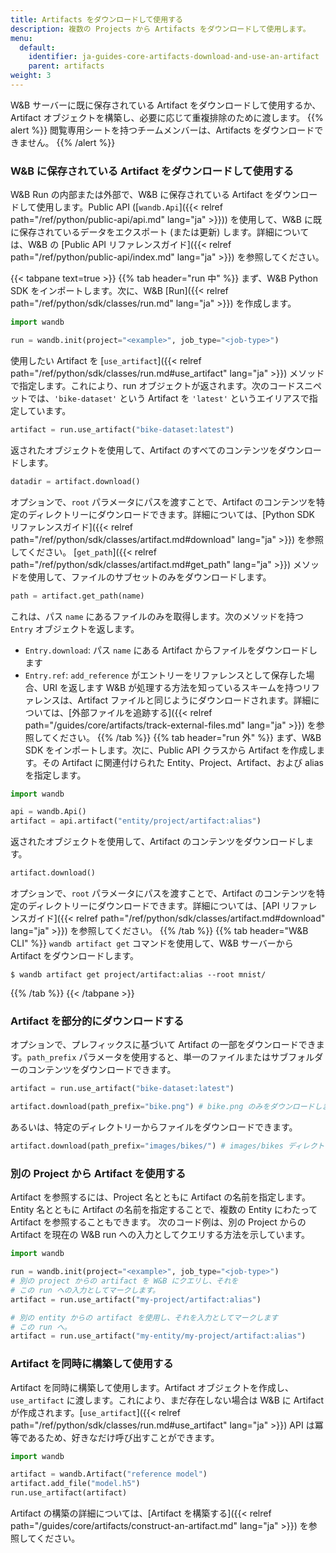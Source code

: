 ```yaml
---
title: Artifacts をダウンロードして使用する
description: 複数の Projects から Artifacts をダウンロードして使用します。
menu:
  default:
    identifier: ja-guides-core-artifacts-download-and-use-an-artifact
    parent: artifacts
weight: 3
---
```


W&B サーバーに既に保存されている Artifact をダウンロードして使用するか、Artifact オブジェクトを構築し、必要に応じて重複排除のために渡します。
{{% alert %}}
閲覧専用シートを持つチームメンバーは、Artifacts をダウンロードできません。
{{% /alert %}}

### W&B に保存されている Artifact をダウンロードして使用する
W&B Run の内部または外部で、W&B に保存されている Artifact をダウンロードして使用します。Public API ([`wandb.Api`]({{< relref path="/ref/python/public-api/api.md" lang="ja" >}})) を使用して、W&B に既に保存されているデータをエクスポート (または更新) します。詳細については、W&B の [Public API リファレンスガイド]({{< relref path="/ref/python/public-api/index.md" lang="ja" >}}) を参照してください。

{{< tabpane text=true >}}
  {{% tab header="run 中" %}}
まず、W&B Python SDK をインポートします。次に、W&B [Run]({{< relref path="/ref/python/sdk/classes/run.md" lang="ja" >}}) を作成します。
```python
import wandb

run = wandb.init(project="<example>", job_type="<job-type>")
```
使用したい Artifact を [`use_artifact`]({{< relref path="/ref/python/sdk/classes/run.md#use_artifact" lang="ja" >}}) メソッドで指定します。これにより、run オブジェクトが返されます。次のコードスニペットでは、`'bike-dataset'` という Artifact を `'latest'` というエイリアスで指定しています。
```python
artifact = run.use_artifact("bike-dataset:latest")
```
返されたオブジェクトを使用して、Artifact のすべてのコンテンツをダウンロードします。
```python
datadir = artifact.download()
```
オプションで、`root` パラメータにパスを渡すことで、Artifact のコンテンツを特定のディレクトリーにダウンロードできます。詳細については、[Python SDK リファレンスガイド]({{< relref path="/ref/python/sdk/classes/artifact.md#download" lang="ja" >}}) を参照してください。
[`get_path`]({{< relref path="/ref/python/sdk/classes/artifact.md#get_path" lang="ja" >}}) メソッドを使用して、ファイルのサブセットのみをダウンロードします。
```python
path = artifact.get_path(name)
```
これは、パス `name` にあるファイルのみを取得します。次のメソッドを持つ `Entry` オブジェクトを返します。
* `Entry.download`: パス `name` にある Artifact からファイルをダウンロードします
* `Entry.ref`: `add_reference` がエントリーをリファレンスとして保存した場合、URI を返します
W&B が処理する方法を知っているスキームを持つリファレンスは、Artifact ファイルと同じようにダウンロードされます。詳細については、[外部ファイルを追跡する]({{< relref path="/guides/core/artifacts/track-external-files.md" lang="ja" >}}) を参照してください。
  {{% /tab %}}
  {{% tab header="run 外" %}}
まず、W&B SDK をインポートします。次に、Public API クラスから Artifact を作成します。その Artifact に関連付けられた Entity、Project、Artifact、および alias を指定します。
```python
import wandb

api = wandb.Api()
artifact = api.artifact("entity/project/artifact:alias")
```
返されたオブジェクトを使用して、Artifact のコンテンツをダウンロードします。
```python
artifact.download()
```
オプションで、`root` パラメータにパスを渡すことで、Artifact のコンテンツを特定のディレクトリーにダウンロードできます。詳細については、[API リファレンスガイド]({{< relref path="/ref/python/sdk/classes/artifact.md#download" lang="ja" >}}) を参照してください。
  {{% /tab %}}
  {{% tab header="W&B CLI" %}}
`wandb artifact get` コマンドを使用して、W&B サーバーから Artifact をダウンロードします。
```
$ wandb artifact get project/artifact:alias --root mnist/
```
  {{% /tab %}}
{{< /tabpane >}}

### Artifact を部分的にダウンロードする
オプションで、プレフィックスに基づいて Artifact の一部をダウンロードできます。`path_prefix` パラメータを使用すると、単一のファイルまたはサブフォルダーのコンテンツをダウンロードできます。
```python
artifact = run.use_artifact("bike-dataset:latest")

artifact.download(path_prefix="bike.png") # bike.png のみをダウンロードします
```
あるいは、特定のディレクトリーからファイルをダウンロードできます。
```python
artifact.download(path_prefix="images/bikes/") # images/bikes ディレクトリー内のファイルをダウンロードします
```

### 別の Project から Artifact を使用する
Artifact を参照するには、Project 名とともに Artifact の名前を指定します。Entity 名とともに Artifact の名前を指定することで、複数の Entity にわたって Artifact を参照することもできます。
次のコード例は、別の Project からの Artifact を現在の W&B run への入力としてクエリする方法を示しています。
```python
import wandb

run = wandb.init(project="<example>", job_type="<job-type>")
# 別の project からの artifact を W&B にクエリし、それを
# この run への入力としてマークします。
artifact = run.use_artifact("my-project/artifact:alias")

# 別の entity からの artifact を使用し、それを入力としてマークします
# この run へ。
artifact = run.use_artifact("my-entity/my-project/artifact:alias")
```

### Artifact を同時に構築して使用する
Artifact を同時に構築して使用します。Artifact オブジェクトを作成し、`use_artifact` に渡します。これにより、まだ存在しない場合は W&B に Artifact が作成されます。[`use_artifact`]({{< relref path="/ref/python/sdk/classes/run.md#use_artifact" lang="ja" >}}) API は冪等であるため、好きなだけ呼び出すことができます。
```python
import wandb

artifact = wandb.Artifact("reference model")
artifact.add_file("model.h5")
run.use_artifact(artifact)
```
Artifact の構築の詳細については、[Artifact を構築する]({{< relref path="/guides/core/artifacts/construct-an-artifact.md" lang="ja" >}}) を参照してください。